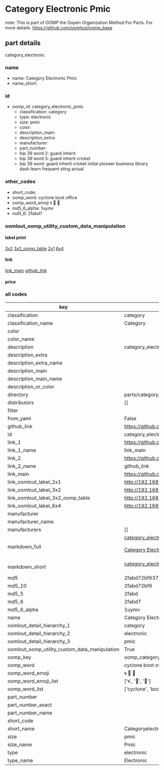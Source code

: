 # Category Electronic Pmic  

note: This is part of OOMP the Oopen Organization Method For Parts. For more details: https://github.com/oomlout/oomp_base

##  part details



category_electronic

### name
* name: Category Electronic Pmic
* name_short: 
### id
* oomp_id: category_electronic_pmic
  * classification: category
  * type: electronic
  * size: pmic
  * color: 
  * description_main: 
  * description_extra: 
  * manufacturer: 
  * part_number: 
  * bip 39 word 2: guard inherit
  * bip 39 word 3: guard inherit cricket
  * bip 39 word: guard inherit cricket initial pioneer business library dash learn frequent sting actual

### other_codes
* short_code: 
* oomp_word: cyclone boot office
* oomp_word_emoji :cyclone: :boot: :office:
* md5_6_alpha: 1uymv
* md5_6: 2fabd7






### oomlout_oomp_utility_custom_data_manipulation
#### label print
[3x2](http://192.168.1.245:1112/?label=oomp%201uymv)
[3x2_oomp_table](http://192.168.1.107:1112/?label=oomp%201uymv)
[2x1](http://192.168.1.242:1112/?label=oomp%201uymv)
[6x4](http://192.168.1.55:1112/?label=oomp%201uymv)    

#### link

[link_main](https://github.com/oomlout/oomlout_oomp_current_version_messy/tree/main/parts/category_electronic_pmic) [github_link](https://github.com/oomlout/oomlout_oomp_part_src/tree/main/parts/category_electronic_pmic)                             

#### price







### all codes 
| key | value |  
| --- | --- |  
| classification | category |  
| classification_name | Category |  
| color |  |  
| color_name |  |  
| description | category_electronic |  
| description_extra |  |  
| description_extra_name |  |  
| description_main |  |  
| description_main_name |  |  
| description_or_color |   |  
| directory | parts/category_electronic_pmic |  
| distributors | [] |  
| filter |  |  
| from_yaml | False |  
| github_link | https://github.com/oomlout/oomlout_oomp_part_src/tree/main/parts/category_electronic_pmic |  
| id | category_electronic_pmic |  
| link_1 | https://github.com/oomlout/oomlout_oomp_current_version_messy/tree/main/parts/category_electronic_pmic |  
| link_1_name | link_main |  
| link_2 | https://github.com/oomlout/oomlout_oomp_part_src/tree/main/parts/category_electronic_pmic |  
| link_2_name | github_link |  
| link_main | https://github.com/oomlout/oomlout_oomp_current_version_messy/tree/main/parts/category_electronic_pmic |  
| link_oomlout_label_2x1 | http://192.168.1.242:1112/?label=oomp%201uymv |  
| link_oomlout_label_3x2 | http://192.168.1.245:1112/?label=oomp%201uymv |  
| link_oomlout_label_3x2_oomp_table | http://192.168.1.107:1112/?label=oomp%201uymv |  
| link_oomlout_label_6x4 | http://192.168.1.55:1112/?label=oomp%201uymv |  
| manufacturer |  |  
| manufacturer_name |  |  
| manufacturers | [] |  
| markdown_full | [category_electronic_pmic](https://github.com/oomlout/oomlout_oomp_current_version_messy/tree/main/parts/category_electronic_pmic)<br>[](https://github.com/oomlout/oomlout_oomp_current_version_messy/tree/main/parts/category_electronic_pmic)<br>[Category Electronic Pmic](https://github.com/oomlout/oomlout_oomp_current_version_messy/tree/main/parts/category_electronic_pmic)<br><br> |  
| markdown_short | [category_electronic_pmic](https://github.com/oomlout/oomlout_oomp_current_version_messy/tree/main/parts/category_electronic_pmic)<br><br> |  
| md5 | 2fabd72bf637b0207c52973e66dcf33a |  
| md5_10 | 2fabd72bf6 |  
| md5_5 | 2fabd |  
| md5_6 | 2fabd7 |  
| md5_6_alpha | 1uymv |  
| name | Category Electronic Pmic |  
| oomlout_detail_hierarchy_1 | category |  
| oomlout_detail_hierarchy_2 | electronic |  
| oomlout_detail_hierarchy_3 | pmic |  
| oomlout_oomp_utility_custom_data_manipulation | True |  
| oomp_key | oomp_category_electronic_pmic |  
| oomp_word | cyclone boot office |  
| oomp_word_emoji | :cyclone: :boot: :office: |  
| oomp_word_emoji_list | [':cyclone:', ':boot:', ':office:'] |  
| oomp_word_list | ['cyclone', 'boot', 'office'] |  
| part_number |  |  
| part_number_exact |  |  
| part_number_name |  |  
| short_code |  |  
| short_name | Categoryelectronic |  
| size | pmic |  
| size_name | Pmic |  
| type | electronic |  
| type_name | Electronic |  

